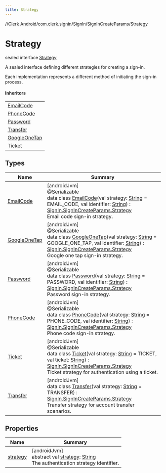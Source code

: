 ```yaml
---
title: Strategy
---
```

//[Clerk Android](../../../../../index.html)/[com.clerk.signin](../../../index.html)/[SignIn](../../index.html)/[SignInCreateParams](../index.html)/[Strategy](index.html)



# Strategy

sealed interface [Strategy](index.html)

A sealed interface defining different strategies for creating a sign-in.



Each implementation represents a different method of initiating the sign-in process.



#### Inheritors


| |
|---|
| [EmailCode](-email-code/index.html) |
| [PhoneCode](-phone-code/index.html) |
| [Password](-password/index.html) |
| [Transfer](-transfer/index.html) |
| [GoogleOneTap](-google-one-tap/index.html) |
| [Ticket](-ticket/index.html) |


## Types


| Name | Summary |
|---|---|
| [EmailCode](-email-code/index.html) | [androidJvm]<br>@Serializable<br>data class [EmailCode](-email-code/index.html)(val strategy: [String](https://kotlinlang.org/api/latest/jvm/stdlib/kotlin-stdlib/kotlin/-string/index.html) = EMAIL_CODE, val identifier: [String](https://kotlinlang.org/api/latest/jvm/stdlib/kotlin-stdlib/kotlin/-string/index.html)) : [SignIn.SignInCreateParams.Strategy](index.html)<br>Email code sign-in strategy. |
| [GoogleOneTap](-google-one-tap/index.html) | [androidJvm]<br>@Serializable<br>data class [GoogleOneTap](-google-one-tap/index.html)(val strategy: [String](https://kotlinlang.org/api/latest/jvm/stdlib/kotlin-stdlib/kotlin/-string/index.html) = GOOGLE_ONE_TAP, val identifier: [String](https://kotlinlang.org/api/latest/jvm/stdlib/kotlin-stdlib/kotlin/-string/index.html)) : [SignIn.SignInCreateParams.Strategy](index.html)<br>Google one tap sign-in strategy. |
| [Password](-password/index.html) | [androidJvm]<br>@Serializable<br>data class [Password](-password/index.html)(val strategy: [String](https://kotlinlang.org/api/latest/jvm/stdlib/kotlin-stdlib/kotlin/-string/index.html) = PASSWORD, val identifier: [String](https://kotlinlang.org/api/latest/jvm/stdlib/kotlin-stdlib/kotlin/-string/index.html)) : [SignIn.SignInCreateParams.Strategy](index.html)<br>Password sign-in strategy. |
| [PhoneCode](-phone-code/index.html) | [androidJvm]<br>@Serializable<br>data class [PhoneCode](-phone-code/index.html)(val strategy: [String](https://kotlinlang.org/api/latest/jvm/stdlib/kotlin-stdlib/kotlin/-string/index.html) = PHONE_CODE, val identifier: [String](https://kotlinlang.org/api/latest/jvm/stdlib/kotlin-stdlib/kotlin/-string/index.html)) : [SignIn.SignInCreateParams.Strategy](index.html)<br>Phone code sign-in strategy. |
| [Ticket](-ticket/index.html) | [androidJvm]<br>@Serializable<br>data class [Ticket](-ticket/index.html)(val strategy: [String](https://kotlinlang.org/api/latest/jvm/stdlib/kotlin-stdlib/kotlin/-string/index.html) = TICKET, val ticket: [String](https://kotlinlang.org/api/latest/jvm/stdlib/kotlin-stdlib/kotlin/-string/index.html)) : [SignIn.SignInCreateParams.Strategy](index.html)<br>Ticket strategy for authentication using a ticket. |
| [Transfer](-transfer/index.html) | [androidJvm]<br>data class [Transfer](-transfer/index.html)(val strategy: [String](https://kotlinlang.org/api/latest/jvm/stdlib/kotlin-stdlib/kotlin/-string/index.html) = TRANSFER) : [SignIn.SignInCreateParams.Strategy](index.html)<br>Transfer strategy for account transfer scenarios. |


## Properties


| Name | Summary |
|---|---|
| [strategy](strategy.html) | [androidJvm]<br>abstract val [strategy](strategy.html): [String](https://kotlinlang.org/api/latest/jvm/stdlib/kotlin-stdlib/kotlin/-string/index.html)<br>The authentication strategy identifier. |

